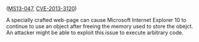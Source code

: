 ([MS13-047][], [CVE-2013-3120][])

[MS13-047]: https://technet.microsoft.com/library/security/ms13-047
[CVE-2013-3120]: http://www.cve.mitre.org/cgi-bin/cvename.cgi?name=CVE-2013-3120

A specially crafted web-page can cause Microsoft Internet Explorer 10 to
continue to use an object after freeing the memory used to store the obejct.
An attacker might be able to exploit this issue to execute arbitrary code.
